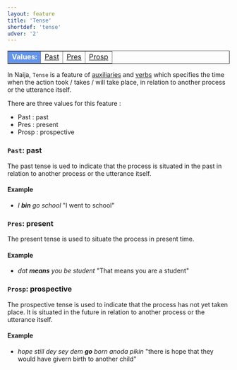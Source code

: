 ```yaml
---
layout: feature
title: 'Tense'
shortdef: 'tense'
udver: '2'
---
```



<table class="typeindex" border="1">
<tr>
  <td style="background-color:cornflowerblue;color:white"><strong>Values:</strong> </td>
  <td><a href="#Past">Past</a></td>
  <td><a href="#Pres">Pres</a></td>
    <td><a href="#Prosp">Prosp</a></td>
</tr>
</table>

In Naija, `Tense` is a feature of [auxiliaries](pcm-pos/AUX) and [verbs](pcm-pos/VERB) which specifies the time when the action took / takes / will take place, in relation to another process or the utterance itself.


There are three values for this feature :

+ Past : past
+ Pres : present
+ Prosp : prospective


### <a name="Past">`Past`</a>: past

The past tense is ued to indicate that the process is situated in the past in relation to another process or the utterance itself.

#### Example

* _I <b>bin</b> go school_ "I went to school"

### <a name="Pres">`Pres`</a>: present

The present tense is used to situate the process in present time.

#### Example


* _dat <b>means</b> you be student_ "That means you are a student"

### <a name="Prosp">`Prosp`</a>: prospective

The prospective tense is used to indicate that the process has not yet taken place. It is situated in the future in relation to another process or the utterance itself.

#### Example

* _hope still dey sey dem <b>go</b> born anoda pikin_ "there is hope that they would have givern birth to another child"
